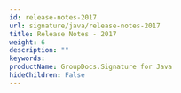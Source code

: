 ```yaml
---
id: release-notes-2017
url: signature/java/release-notes-2017
title: Release Notes - 2017
weight: 6
description: ""
keywords: 
productName: GroupDocs.Signature for Java
hideChildren: False
---
```

